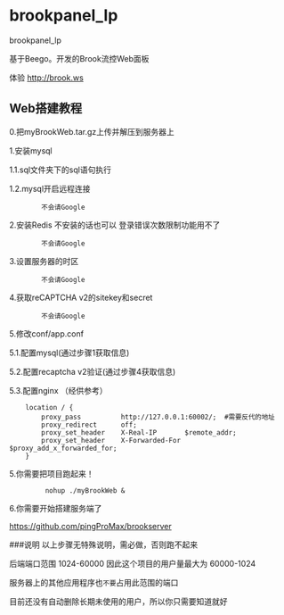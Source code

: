 # brookpanel_lp
brookpanel_lp

基于Beego。开发的Brook流控Web面板

体验 http://brook.ws

## Web搭建教程
0.把myBrookWeb.tar.gz上传并解压到服务器上

1.安装mysql

1.1.sql文件夹下的sql语句执行

1.2.mysql开启远程连接

```linux
		不会请Google
```

2.安装Redis 不安装的话也可以 登录错误次数限制功能用不了

```linux
		不会请Google
```

3.设置服务器的时区

```linux
		不会请Google
```

4.获取reCAPTCHA v2的sitekey和secret

```linux
		不会请Google
```

5.修改conf/app.conf

5.1.配置mysql(通过步骤1获取信息)

5.2.配置recaptcha v2验证(通过步骤4获取信息)

5.3.配置nginx （经供参考）

```nginx
	location / {
        proxy_pass          http://127.0.0.1:60002/;  #需要反代的地址
        proxy_redirect      off;
        proxy_set_header    X-Real-IP       $remote_addr;
        proxy_set_header    X-Forwarded-For $proxy_add_x_forwarded_for;
    }
```

5.你需要把项目跑起来！
```linux
		 nohup ./myBrookWeb &
```

6.你需要开始搭建服务端了

https://github.com/pingProMax/brookserver

###说明
以上步骤无特殊说明，需必做，否则跑不起来

后端端口范围 1024-60000 因此这个项目的用户量最大为 60000-1024

服务器上的其他应用程序也`不要`占用此范围的端口

目前还没有自动删除长期未使用的用户，所以你只需要知道就好


